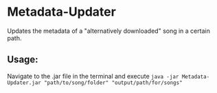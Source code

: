 # Metadata-Updater
Updates the metadata of a "alternatively downloaded" song in a certain path.

## Usage:
Navigate to the .jar file in the terminal and execute `java -jar Metadata-Updater.jar "path/to/song/folder" "output/path/for/songs"`

